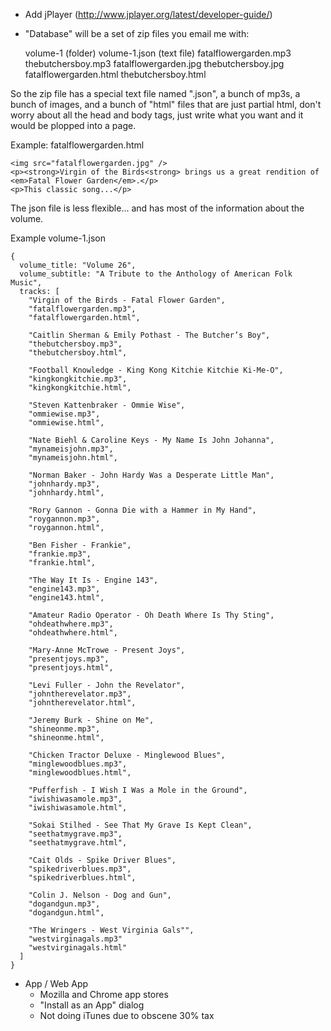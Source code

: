 * Add jPlayer (http://www.jplayer.org/latest/developer-guide/)
* "Database" will be a set of zip files you email me with:

    volume-1 (folder)
        volume-1.json (text file)
        fatalflowergarden.mp3
        thebutchersboy.mp3
        fatalflowergarden.jpg
        thebutchersboy.jpg
        fatalflowergarden.html
        thebutchersboy.html

So the zip file has a special text file named ".json", a bunch of mp3s, a bunch of images, and a bunch of "html" files that are just partial html, don't worry about all the head and body tags, just write what you want and it would be plopped into a page.

Example: fatalflowergarden.html

    <img src="fatalflowergarden.jpg" />
    <p><strong>Virgin of the Birds<strong> brings us a great rendition of <em>Fatal Flower Garden</em>.</p>
    <p>This classic song...</p>

The json file is less flexible... and has most of the information about the volume.

Example volume-1.json

    {
      volume_title: "Volume 26",
      volume_subtitle: "A Tribute to the Anthology of American Folk Music",
      tracks: [
        "Virgin of the Birds - Fatal Flower Garden",
        "fatalflowergarden.mp3",
        "fatalflowergarden.html",

        "Caitlin Sherman & Emily Pothast - The Butcher’s Boy",
        "thebutchersboy.mp3",
        "thebutchersboy.html",

        "Football Knowledge - King Kong Kitchie Kitchie Ki-Me-O",
        "kingkongkitchie.mp3",
        "kingkongkitchie.html",

        "Steven Kattenbraker - Ommie Wise",
        "ommiewise.mp3",
        "ommiewise.html",

        "Nate Biehl & Caroline Keys - My Name Is John Johanna",
        "mynameisjohn.mp3",
        "mynameisjohn.html",

        "Norman Baker - John Hardy Was a Desperate Little Man",
        "johnhardy.mp3",
        "johnhardy.html",

        "Rory Gannon - Gonna Die with a Hammer in My Hand",
        "roygannon.mp3",
        "roygannon.html",

        "Ben Fisher - Frankie",
        "frankie.mp3",
        "frankie.html",

        "The Way It Is - Engine 143",
        "engine143.mp3",
        "engine143.html",

        "Amateur Radio Operator - Oh Death Where Is Thy Sting",
        "ohdeathwhere.mp3",
        "ohdeathwhere.html",

        "Mary-Anne McTrowe - Present Joys",
        "presentjoys.mp3",
        "presentjoys.html",

        "Levi Fuller - John the Revelator",
        "johntherevelator.mp3",
        "johntherevelator.html",

        "Jeremy Burk - Shine on Me",
        "shineonme.mp3",
        "shineonme.html",

        "Chicken Tractor Deluxe - Minglewood Blues",
        "minglewoodblues.mp3",
        "minglewoodblues.html",

        "Pufferfish - I Wish I Was a Mole in the Ground",
        "iwishiwasamole.mp3",
        "iwishiwasamole.html",

        "Sokai Stilhed - See That My Grave Is Kept Clean",
        "seethatmygrave.mp3",
        "seethatmygrave.html",

        "Cait Olds - Spike Driver Blues",
        "spikedriverblues.mp3",
        "spikedriverblues.html",

        "Colin J. Nelson - Dog and Gun",
        "dogandgun.mp3",
        "dogandgun.html",

        "The Wringers - West Virginia Gals"",
        "westvirginagals.mp3"
        "westvirginagals.html"
      ]
    }

* App / Web App
  * Mozilla and Chrome app stores
  * "Install as an App" dialog
  * Not doing iTunes due to obscene 30% tax